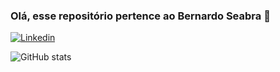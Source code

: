 ### Olá, esse repositório pertence ao Bernardo Seabra 👋

[![Linkedin](https://img.shields.io/badge/LinkedIn-0077B5?style=for-the-badge&logo=linkedin&logoColor=white)](https://www.linkedin.com/in/bernardo-seabra/)


![GitHub stats](https://github-readme-stats.vercel.app/api?username=anuraghazra&show_icons=true&theme=transparent)
